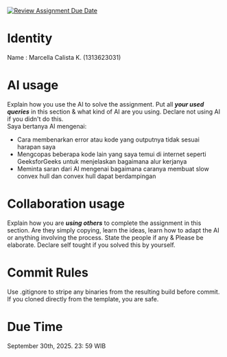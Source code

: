 [![Review Assignment Due Date](https://classroom.github.com/assets/deadline-readme-button-22041afd0340ce965d47ae6ef1cefeee28c7c493a6346c4f15d667ab976d596c.svg)](https://classroom.github.com/a/T_SwjO2j)
# Identity
Name : Marcella Calista K. (1313623031)

# AI usage
Explain how you use the AI to solve the assignment. Put all ***your used queries*** in this section & what kind of AI are you using. Declare not using AI if you didn't do this.  
Saya bertanya AI mengenai:
- Cara membenarkan error atau kode yang outputnya tidak sesuai harapan saya
- Mengcopas beberapa kode lain yang saya temui di internet seperti GeeksforGeeks untuk menjelaskan bagaimana alur kerjanya
- Meminta saran dari AI mengenai bagaimana caranya membuat slow convex hull dan convex hull dapat berdampingan

# Collaboration usage
Explain how you are ***using others*** to complete the assignment in this section. Are they simply copying, learn the ideas, learn how to adapt the AI or anything involving the process. State the people if any & Please be elaborate. Declare self tought if you solved this by yourself. 

# Commit Rules
Use .gitignore to stripe any binaries from the resulting build before commit.  If you cloned directly from the template, you are safe. 

# Due Time
September 30th, 2025. 23: 59 WIB
